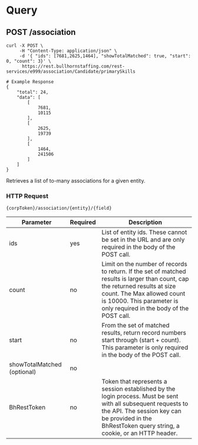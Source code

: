 # Query

## <span class="tag">POST</span> /association
``` shell
curl -X POST \
     -H "Content-Type: application/json" \
     -d '{ "ids": [7681,2625,1464], "showTotalMatched": true, "start": 0, "count": 3}' \
      https://rest.bullhornstaffing.com/rest-services/e999/association/Candidate/primarySkills

# Example Response
{
    "total": 24,
    "data": [
        [
            7681,
            10115
        ],
        [
            2625,
            19739
        ],
        [
            1464,
            241506
        ]
    ]
}
```

Retrieves a list of to-many associations for a given entity.


### HTTP Request

`{corpToken}/association/{entity}/{field}`

Parameter | Required | Description
------ | -------- | -----
ids | yes | List of entity ids. These cannot be set in the URL and are only required in the body of the POST call.
count | no | Limit on the number of records to return. If the set of matched results is larger than count, cap the returned results at size count. The Max allowed count is 10000. This parameter is only required in the body of the POST call.
start | no | From the set of matched results, return record numbers start through (start + count). This parameter is only required in the body of the POST call.
showTotalMatched (optional)| no | 
BhRestToken | no | Token that represents a session established by the login process. Must be sent with all subsequent requests to the API. The session key can be provided in the BhRestToken query string, a cookie, or an HTTP header.

